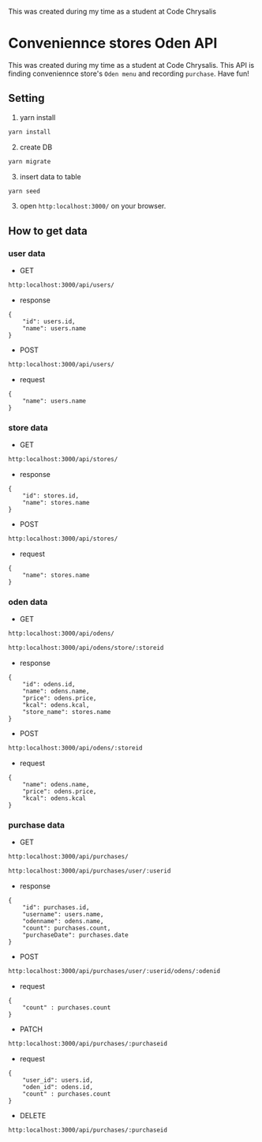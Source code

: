 This was created during my time as a student at Code Chrysalis

# Conveniennce stores Oden API

This was created during my time as a student at Code Chrysalis.
This API is finding conveniennce store's `Oden menu` and recording `purchase`.
Have fun!

## Setting

1. yarn install

```bash
yarn install
```

2. create DB

```bash
yarn migrate
```

3. insert data to table

```bash
yarn seed
```

3. open `http:localhost:3000/` on your browser.

## How to get data

### user data

- GET

```bash
http:localhost:3000/api/users/
```

- response

```
{
    "id": users.id,
    "name": users.name
}
```

- POST

```bash
http:localhost:3000/api/users/
```

- request

```
{
    "name": users.name
}
```

### store data

- GET

```bash
http:localhost:3000/api/stores/
```

- response

```
{
    "id": stores.id,
    "name": stores.name
}
```

- POST

```bash
http:localhost:3000/api/stores/
```

- request

```
{
    "name": stores.name
}
```

### oden data

- GET

```bash
http:localhost:3000/api/odens/
```

```bash
http:localhost:3000/api/odens/store/:storeid
```

- response

```
{
    "id": odens.id,
    "name": odens.name,
    "price": odens.price,
    "kcal": odens.kcal,
    "store_name": stores.name
}
```

- POST

```bash
http:localhost:3000/api/odens/:storeid
```

- request

```
{
    "name": odens.name,
    "price": odens.price,
    "kcal": odens.kcal
}
```

### purchase data

- GET

```bash
http:localhost:3000/api/purchases/
```

```bash
http:localhost:3000/api/purchases/user/:userid
```

- response

```
{
    "id": purchases.id,
    "username": users.name,
    "odenname": odens.name,
    "count": purchases.count,
    "purchaseDate": purchases.date
}
```

- POST

```bash
http:localhost:3000/api/purchases/user/:userid/odens/:odenid
```

- request

```
{
    "count" : purchases.count
}
```

- PATCH

```bash
http:localhost:3000/api/purchases/:purchaseid
```

- request

```
{
    "user_id": users.id,
    "oden_id": odens.id,
    "count" : purchases.count
}
```

- DELETE

```bash
http:localhost:3000/api/purchases/:purchaseid
```

